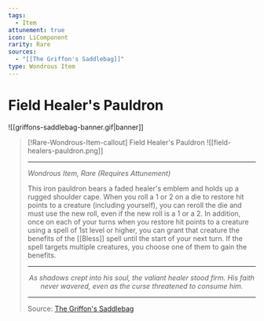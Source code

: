 ```yaml
---
tags:
  - Item
attunement: true
icon: LiComponent
rarity: Rare
sources:
  - "[[The Griffon's Saddlebag]]"
type: Wondrous Item
---
```


# Field Healer's Pauldron

![[griffons-saddlebag-banner.gif|banner]]
>[!Rare-Wondrous-Item-callout] Field Healer's Pauldron
> ![[field-healers-pauldron.png]]
>
>---
>*Wondrous Item, Rare (Requires Attunement)*
>
>This iron pauldron bears a faded healer's emblem and holds up a rugged shoulder cape. When you roll a 1 or 2 on a die to restore hit points to a creature (including yourself), you can reroll the die and must use the new roll, even if the new roll is a 1 or a 2. In addition, once on each of your turns when you restore hit points to a creature using a spell of 1st level or higher, you can grant that creature the benefits of the [[Bless]] spell until the start of your next turn. If the spell targets multiple creatures, you choose one of them to gain the benefits.
>
>---
><p style="text-align:center;"><i>As shadows crept into his soul, the valiant healer stood firm. His faith never wavered, even as the curse threatened to consume him.</i></p>
>
>---
> Source: [The Griffon's Saddlebag](https://www.thegriffonssaddlebag.com/)
